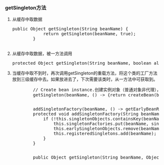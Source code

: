### getSingleton方法 ###
<ol>
	<li>从缓存中取数据
		<pre>public Object getSingleton(String beanName) {
			return getSingleton(beanName, true);
		}
		</pre>
	</li>
	<li>从缓存中取数据，被一方法调用
		<pre>protected Object getSingleton(String beanName, boolean allowEarlyReference) {}</pre></li>
	<li>当缓存中取不到时，再次调用getSingleton的重载方法，将这个类的工厂方法放到三级缓存中去。如果放进去了，下次需要该类时，从一方法中可获取到。
		<pre>
		// Create bean instance.创建实例对象（普通对象非代理），调用addSingletonFactory放入缓存
		getSingleton(beanName, () -> {return createBean(beanName, mbd, args);});
		</pre>
		<pre>
		addSingletonFactory(beanName, () -> getEarlyBeanReference(beanName, mbd, bean));
		protected void addSingletonFactory(String beanName, ObjectFactory<?> singletonFactory) {
			if (!this.singletonObjects.containsKey(beanName)) {
				this.singletonFactories.put(beanName, singletonFactory);
				this.earlySingletonObjects.remove(beanName);
				this.registeredSingletons.add(beanName);
			}
		}
		</pre>
		<pre>
		public Object getSingleton(String beanName, ObjectFactory<?> singletonFactory) {}
		</pre>
	</li>
</ol>

